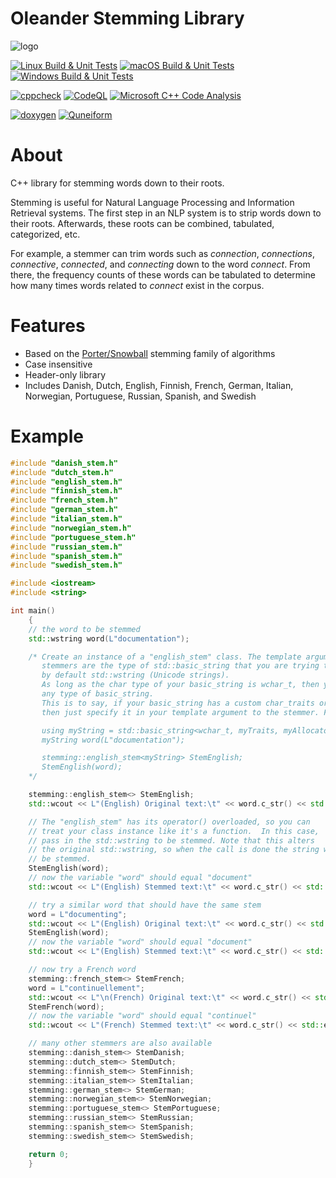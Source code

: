Oleander Stemming Library
=============================

![logo](stemming.png)

[![Linux Build & Unit Tests](https://github.com/Blake-Madden/OleanderStemmingLibrary/actions/workflows/unit-tests.yml/badge.svg)](https://github.com/Blake-Madden/OleanderStemmingLibrary/actions/workflows/unit-tests.yml)
[![macOS Build & Unit Tests](https://github.com/Blake-Madden/OleanderStemmingLibrary/actions/workflows/mac-unit-tests.yml/badge.svg)](https://github.com/Blake-Madden/OleanderStemmingLibrary/actions/workflows/mac-unit-tests.yml)
[![Windows Build & Unit Tests](https://github.com/Blake-Madden/OleanderStemmingLibrary/actions/workflows/windows-unit-tests.yml/badge.svg)](https://github.com/Blake-Madden/OleanderStemmingLibrary/actions/workflows/windows-unit-tests.yml)

[![cppcheck](https://github.com/Blake-Madden/OleanderStemmingLibrary/actions/workflows/cppcheck.yml/badge.svg)](https://github.com/Blake-Madden/OleanderStemmingLibrary/actions/workflows/cppcheck.yml)
[![CodeQL](https://github.com/Blake-Madden/OleanderStemmingLibrary/actions/workflows/codeql.yml/badge.svg)](https://github.com/Blake-Madden/OleanderStemmingLibrary/actions/workflows/codeql.yml)
[![Microsoft C++ Code Analysis](https://github.com/Blake-Madden/OleanderStemmingLibrary/actions/workflows/msvc.yml/badge.svg)](https://github.com/Blake-Madden/OleanderStemmingLibrary/actions/workflows/msvc.yml)

[![doxygen](https://github.com/Blake-Madden/OleanderStemmingLibrary/actions/workflows/doxygen.yml/badge.svg)](https://github.com/Blake-Madden/OleanderStemmingLibrary/actions/workflows/doxygen.yml)
[![Quneiform](https://github.com/Blake-Madden/OleanderStemmingLibrary/actions/workflows/i18n-check.yml/badge.svg)](https://github.com/Blake-Madden/OleanderStemmingLibrary/actions/workflows/i18n-check.yml)

About
=============================

C++ library for stemming words down to their roots.

Stemming is useful for Natural Language Processing and Information Retrieval systems.
The first step in an NLP system is to strip words down to their roots.
Afterwards, these roots can be combined, tabulated, categorized, etc.

For example, a stemmer can trim words such as *connection*, *connections*, *connective*, *connected*, and *connecting*
down to the word *connect*. From there, the frequency counts of these words can be tabulated to determine how many
times words related to *connect* exist in the corpus.

Features
=============================

- Based on the [Porter/Snowball](https://snowballstem.org/) stemming family of algorithms
- Case insensitive
- Header-only library
- Includes Danish, Dutch, English, Finnish, French, German, Italian, Norwegian, Portuguese, Russian, Spanish, and Swedish

Example
=============================

```cpp
#include "danish_stem.h"
#include "dutch_stem.h"
#include "english_stem.h"
#include "finnish_stem.h"
#include "french_stem.h"
#include "german_stem.h"
#include "italian_stem.h"
#include "norwegian_stem.h"
#include "portuguese_stem.h"
#include "russian_stem.h"
#include "spanish_stem.h"
#include "swedish_stem.h"

#include <iostream>
#include <string>

int main()
    {
    // the word to be stemmed
    std::wstring word(L"documentation");

    /* Create an instance of a "english_stem" class. The template argument for the
       stemmers are the type of std::basic_string that you are trying to stem,
       by default std::wstring (Unicode strings).
       As long as the char type of your basic_string is wchar_t, then you can use
       any type of basic_string.
       This is to say, if your basic_string has a custom char_traits or allocator,
       then just specify it in your template argument to the stemmer. For example:

       using myString = std::basic_string<wchar_t, myTraits, myAllocator>;
       myString word(L"documentation");

       stemming::english_stem<myString> StemEnglish;
       StemEnglish(word);
    */

    stemming::english_stem<> StemEnglish;
    std::wcout << L"(English) Original text:\t" << word.c_str() << std::endl;

    // The "english_stem" has its operator() overloaded, so you can
    // treat your class instance like it's a function.  In this case,
    // pass in the std::wstring to be stemmed. Note that this alters
    // the original std::wstring, so when the call is done the string will
    // be stemmed.
    StemEnglish(word);
    // now the variable "word" should equal "document"
    std::wcout << L"(English) Stemmed text:\t" << word.c_str() << std::endl;

    // try a similar word that should have the same stem
    word = L"documenting";
    std::wcout << L"(English) Original text:\t" << word.c_str() << std::endl;
    StemEnglish(word);
    // now the variable "word" should equal "document"
    std::wcout << L"(English) Stemmed text:\t" << word.c_str() << std::endl;

    // now try a French word
    stemming::french_stem<> StemFrench;
    word = L"continuellement";
    std::wcout << L"\n(French) Original text:\t" << word.c_str() << std::endl;
    StemFrench(word);
    // now the variable "word" should equal "continuel"
    std::wcout << L"(French) Stemmed text:\t" << word.c_str() << std::endl;

    // many other stemmers are also available
    stemming::danish_stem<> StemDanish;
    stemming::dutch_stem<> StemDutch;
    stemming::finnish_stem<> StemFinnish;
    stemming::italian_stem<> StemItalian;
    stemming::german_stem<> StemGerman;
    stemming::norwegian_stem<> StemNorwegian;
    stemming::portuguese_stem<> StemPortuguese;
    stemming::russian_stem<> StemRussian;
    stemming::spanish_stem<> StemSpanish;
    stemming::swedish_stem<> StemSwedish;

    return 0;
    }
```
